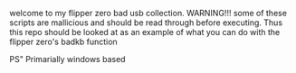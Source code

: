 welcome to my flipper zero bad usb collection. WARNING!!! some of these scripts are mallicious and should be read through before executing. Thus this repo should be looked at as an example of what you can do with the flipper zero's badkb function

PS" Primarially windows based
